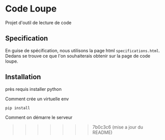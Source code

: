 # Code Loupe 

Projet d'outil de lecture de code

## Specification

En guise de spécification, nous utilisons la page html `specifications.html`. Dedans se trouve ce que l'on souhaiterais obtenir sur la page de code loupe.

## Installation

près requis installer python

Comment crée un virtuelle  env

```
pip install
```

Comment on démarre le serveur 
>>>>>>> 7b0c3c6 (mise a jour du README)
